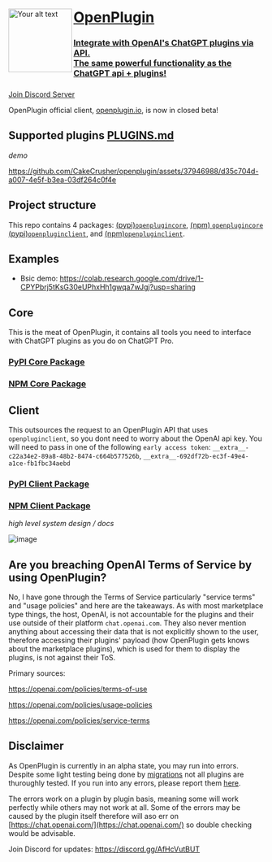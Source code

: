 <div>
  <img src="https://i.imgur.com/L3giCRt.png" alt="Your alt text" width="125" align="left">
    <h1><a href="https://www.openplugin.io/">OpenPlugin</h1>
  <h3>Integrate with OpenAI's ChatGPT plugins via API.<br/>The same powerful functionality as the ChatGPT api + plugins!</h3>
  <h3></h3>
</div>


[Join Discord Server](https://discord.gg/AfHcVutBUT) 

OpenPlugin official client, [openplugin.io](https://www.openplugin.io/), is now in closed beta!

## Supported plugins [PLUGINS.md](https://github.com/CakeCrusher/openplugin-clients/blob/main/PLUGINS.md)
<i>demo</i>


https://github.com/CakeCrusher/openplugin/assets/37946988/d35c704d-a007-4e5f-b3ea-03df264c0f4e

## Project structure
This repo contains 4 packages: [(pypi)`openplugincore`](https://github.com/CakeCrusher/openplugin/tree/main/pypi-core), [(npm) `openplugincore`](https://github.com/CakeCrusher/openplugin/tree/main/npm-core/openplugincore) [(pypi)`openpluginclient`](https://github.com/CakeCrusher/openplugin/tree/main/pypi-client), and [(npm)`openpluginclient`](https://github.com/CakeCrusher/openplugin/tree/main/npm-client/openpluginclient).

## Examples
- Bsic demo: https://colab.research.google.com/drive/1-CPYPbrj5tKsG30eUPhxHh1gwqa7wJgj?usp=sharing

## Core
This is the meat of OpenPlugin, it contains all tools you need to interface with ChatGPT plugins as you do on ChatGPT Pro.

### [PyPI Core Package](https://github.com/CakeCrusher/openplugin/tree/main/pypi-core)
### [NPM Core Package](https://github.com/CakeCrusher/openplugin/tree/main/npm-core/openplugincore)

## Client
This outsources the request to an OpenPlugin API that uses `openpluginclient`, so you dont need to worry about the OpenAI api key.
You will need to pass in one of the following `early access token`: `__extra__-c22a34e2-89a8-48b2-8474-c664b577526b`, `__extra__-692df72b-ec3f-49e4-a1ce-fb1fbc34aebd`
### [PyPI Client Package](https://github.com/CakeCrusher/openplugin/tree/main/pypi-client)
### [NPM Client Package](https://github.com/CakeCrusher/openplugin/tree/main/npm-client/openpluginclient)

<i>high level system design / docs</i>

![image](https://github.com/CakeCrusher/openplugin/assets/37946988/63da7efc-c556-495b-8738-9143b3faece1)

## Are you breaching OpenAI Terms of Service by using OpenPlugin?
No, I have gone through the Terms of Service particularly "service terms" and "usage policies" and  here are the takeaways.
As with most marketplace type things, the host, OpenAI, is not accountable for the plugins and their use outside of their platform `chat.openai.com`. They also never mention anything about accessing their data that is not explicitly shown to the user, therefore accessing their plugins' payload (how OpenPlugin gets knows about the marketplace plugins), which is used for them to display the plugins, is not against their ToS.

Primary sources:

https://openai.com/policies/terms-of-use

https://openai.com/policies/usage-policies

https://openai.com/policies/service-terms

## Disclaimer
As OpenPlugin is currently in an alpha state, you may run into errors. Despite some light testing being done by [migrations](https://github.com/CakeCrusher/openplugin-clients/blob/main/migrations/plugin_store/classifier.ipynb) not all plugins are thuroughly tested. If you run into any errors, please report them [here](https://github.com/CakeCrusher/openplugin-clients/issues/new?assignees=CakeCrusher&labels=bug&projects=&template=bug_report.md&title=).

The errors work on a plugin by plugin basis, meaning some will work perfectly while others may not work at all. Some of the errors may be caused by the plugin itself therefore will aso err on [https://chat.openai.com/](https://chat.openai.com/) so double checking would be advisable.



Join Discord for updates: https://discord.gg/AfHcVutBUT



